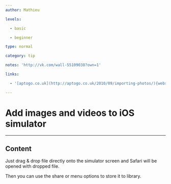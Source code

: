 ```yaml
---
author: Mathieu

levels:

  - basic

  - beginner

type: normal

category: tip

notes: 'http://vk.com/wall-55109038?own=1'

links:

  - '[aptogo.co.uk](http://aptogo.co.uk/2010/09/importing-photos/){website}'

---
```


# Add images and videos to iOS simulator

---

## Content

Just drag & drop file directly onto the simulator screen and Safari will be opened with dropped file.

Then you can use the share or menu options to store it to library.
